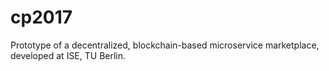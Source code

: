 # cp2017
Prototype of a decentralized, blockchain-based microservice marketplace, developed at ISE, TU Berlin.
